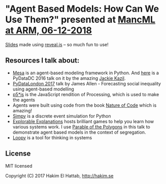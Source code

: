 # "Agent Based Models: How Can We Use Them?" presented at [MancML at ARM, 06-12-2018](https://www.mancml.io)

[Slides](https://jastark.github.io/MancMLDec2018) made using [reveal.js](https://github.com/hakimel/reveal.js#slide-backgrounds) – so much fun to use!

## Resources I talk about:
- [Mesa](https://github.com/projectmesa/mesa) is an agent-based modeling framework in Python. And [here](https://www.youtube.com/watch?time_continue=69&v=bjjoHji8KUQ) is a PyDataDC 2016 talk on it by the amazing [Jackie Kazil](https://github.com/jackiekazil).
- [PyDataLondon 2017](https://www.youtube.com/watch?v=RglNX4c_dfc) talk by James Allen - Forecasting social inequality using agent-based modelling
- [p5*js](https://p5js.org) is the JavaScript rendition of Processing, which is used to make the agents
- Agents were built using code from the book [Nature of Code](https://github.com/nature-of-code/noc-examples-p5.js) which is amazing!
- [Simpy](https://simpy.readthedocs.io/en/latest/) is a discrete event simulation for Python
- [Explorable Explanations](https://explorabl.es/all/) hosts brilliant games to help you learn how various systems work. I use [Parable of the Polygons](https://ncase.me/polygons/) in this talk to demonstrate agent based models in the context of segregation.
- [Loopy](https://ncase.me/loopy/) is a tool for thinking in systems


## License

MIT licensed

Copyright (C) 2017 Hakim El Hattab, http://hakim.se
